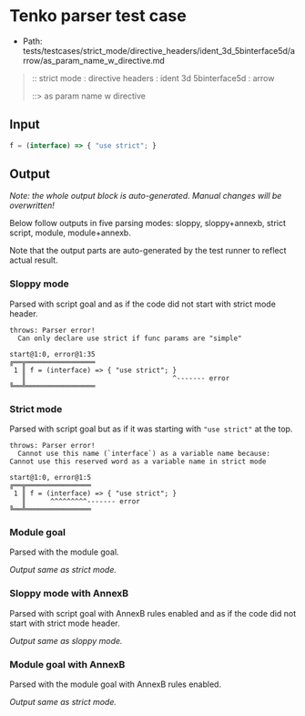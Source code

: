 # Tenko parser test case

- Path: tests/testcases/strict_mode/directive_headers/ident_3d_5binterface5d/arrow/as_param_name_w_directive.md

> :: strict mode : directive headers : ident 3d 5binterface5d : arrow
>
> ::> as param name w directive

## Input


`````js
f = (interface) => { "use strict"; }
`````

## Output

_Note: the whole output block is auto-generated. Manual changes will be overwritten!_

Below follow outputs in five parsing modes: sloppy, sloppy+annexb, strict script, module, module+annexb.

Note that the output parts are auto-generated by the test runner to reflect actual result.

### Sloppy mode

Parsed with script goal and as if the code did not start with strict mode header.

`````
throws: Parser error!
  Can only declare use strict if func params are "simple"

start@1:0, error@1:35
╔══╦═════════════════
 1 ║ f = (interface) => { "use strict"; }
   ║                                    ^------- error
╚══╩═════════════════

`````

### Strict mode

Parsed with script goal but as if it was starting with `"use strict"` at the top.

`````
throws: Parser error!
  Cannot use this name (`interface`) as a variable name because: Cannot use this reserved word as a variable name in strict mode

start@1:0, error@1:5
╔══╦════════════════
 1 ║ f = (interface) => { "use strict"; }
   ║      ^^^^^^^^^------- error
╚══╩════════════════

`````

### Module goal

Parsed with the module goal.

_Output same as strict mode._

### Sloppy mode with AnnexB

Parsed with script goal with AnnexB rules enabled and as if the code did not start with strict mode header.

_Output same as sloppy mode._

### Module goal with AnnexB

Parsed with the module goal with AnnexB rules enabled.

_Output same as strict mode._
